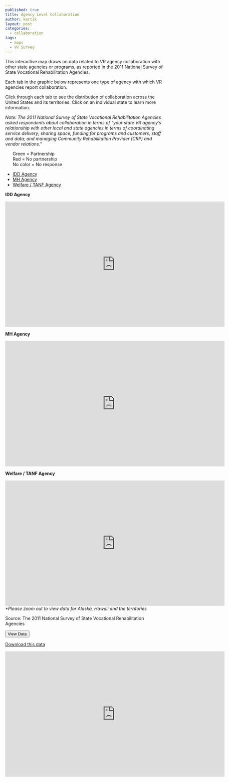 ```yaml
---
published: true
title: Agency Level Collaboration
author: kartik
layout: post
categories: 
  - collaboration
tags: 
  - maps
  - VR Survey
---
```


<p>This interactive map draws on data related to VR agency collaboration with other state agencies or programs, as reported in the 2011 National Survey of State Vocational Rehabilitation Agencies.</p>


<p>Each tab in the graphic below represents one type of agency with which VR agencies report collaboration.</p>

<p>Click through each tab to see the distribution of collaboration across the United States and its territories. Click on an individual state to learn more information.</p>

<p><em>Note: The 2011 National Survey of State Vocational Rehabilitation Agencies asked respondents about collaboration in terms of "your state VR agency’s relationship with other local and state agencies in terms of coordinating service delivery; sharing space, funding for programs and customers, staff and data; and managing Community Rehabilitation Provider (CRP) and vendor relations."</em></p>
<div class="alert info">
<ul style="list-style-type: none;">
	<li>Green = Partnership</li>
	<li>Red = No partnership</li>
	<li>No color = No response</li>
</ul>
</div>
<div class="rounders map_container">
<div class="navbar">
<div class="navbar-inner">
<ul class="map_nav nav">
	<li><a href="#map1">IDD Agency</a></li>
	<li><a href="#map2">MH Agency
</a></li>
	<li><a href="#map3"> Welfare / TANF Agency
</a></li>
</ul>
</div>
</div>
<div id="mapper" data-spy="scroll" data-target="#map_nav" data-offset="400">
<p id="map1"><strong>IDD Agency</strong></p>
<iframe width="700" height="400" frameborder="no" scrolling="no" src="https://www.google.com/fusiontables/embedviz?viz=MAP&q=select+col6+from+1PkYdUuzLgeZTKU2fVk24SACHXcCml6tjHVkyO5Y+where+col1+in+('No'%2C+'Yes'%2C+'Yes+(General+Agency%2C+Blind+Agency)'%2C+'Yes+(General+Agency)'%2C+'Yes+(Blind+Agency)')&h=false&lat=38.378718426553014&lng=-96.36539249999993&z=4&t=1&l=col6&y=2&tmplt=1"></iframe>
<p id="map2"><strong>MH Agency</strong></p>
<iframe width="700" height="400" frameborder="no" scrolling="no" src="https://www.google.com/fusiontables/embedviz?viz=MAP&q=select+col6+from+1MJNhAL7iUkbw71sYGWb-ghmxxer9It5ycZf-Mmo+where+col2+in+('No'%2C+'Yes'%2C+'Yes+(General+Agency%2C+Blind+Agency)'%2C+'Yes+(General+Agency)'%2C+'Yes+(Blind+Agency)')&h=false&lat=38.378718426553014&lng=-96.36539249999993&z=4&t=1&l=col6&y=2&tmplt=1"></iframe>
<p id="map3"><strong>Welfare / TANF Agency</strong></p>
<iframe width="700" height="400" frameborder="no" scrolling="no" src="https://www.google.com/fusiontables/embedviz?viz=MAP&q=select+col6+from+1JDPO1BzYe2rXXnXppFHIzKvY7G-7exEX5TF03Sc+where+col3+in+('No'%2C+'Yes'%2C+'Yes+(General+Agency%2C+Blind+Agency)'%2C+'Yes+(General+Agency)'%2C+'Yes+(Blind+Agency)')&h=false&lat=38.378718426553014&lng=-96.36539249999993&z=4&t=1&l=col6&y=2&tmplt=1"></iframe>

</div>
<em>*Please zoom out to view data for Alaska, Hawaii and the territories</em>

Source: The 2011 National Survey of State Vocational Rehabilitation Agencies

<button class="btn " type="button" data-toggle="collapse" data-target="#demo">
View Data
</button>
<div id="demo" class="collapse ">

<a href="https://www.google.com/fusiontables/DataSource?docid=1PkYdUuzLgeZTKU2fVk24SACHXcCml6tjHVkyO5Y" target="_NEW">Download this data</a>

<iframe width="700" height="400" frameborder="no" scrolling="yes" src="https://www.google.com/fusiontables/embedviz?viz=GVIZ&t=TABLE&containerId=gviz_canvas&q=select+col0%2C+col1%2C+col2%2C+col3%2C+col4+from+1PkYdUuzLgeZTKU2fVk24SACHXcCml6tjHVkyO5Y"></iframe>

</div>
</div>
